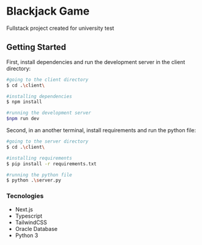 # Blackjack Game 
Fullstack project created for university test

## Getting Started

First, install dependencies and run the development server in the client directory:
```bash
#going to the client directory
$ cd .\client\

#installing dependencies
$ npm install

#running the development server
$npm run dev
```
Second, in an another terminal, install requirements and run the python file:
```bash
#going to the server directory
$ cd .\client\

#installing requirements
$ pip install -r requirements.txt

#running the python file
$ python .\server.py
```
### Tecnologies
- Next.js
- Typescript
- TailwindCSS
- Oracle Database
- Python 3




